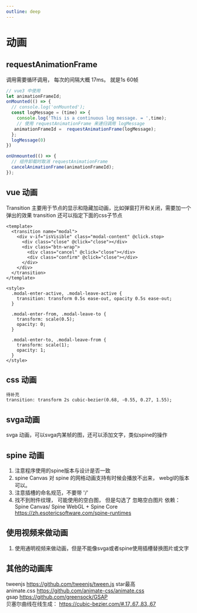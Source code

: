 ```yaml
---
outline: deep
---
```


# 动画

## requestAnimationFrame 
调用需要循环调用， 每次的间隔大概 17ms。 就是1s 60帧
``` js
// vue3 中使用
let animationFrameId;
onMounted(() => {
  // console.log('onMounted');
  const logMessage = (time) => {
    console.log('This is a continuous log message. = ',time);
    // 使用 requestAnimationFrame 来递归调用 logMessage
   animationFrameId =  requestAnimationFrame(logMessage);
  };
  logMessage(0)
})

onUnmounted(() => {
  // 组件卸载时取消 requestAnimationFrame
  cancelAnimationFrame(animationFrameId);
});
```

## vue 动画 
Transition 主要用于节点的显示和隐藏加动画，比如弹窗打开和关闭，需要加一个弹出的效果
transition 还可以指定下面的css子节点
```
<template>
  <transition name="modal">
    <div v-if="isVisible" class="modal-content" @click.stop>
      <div class="close" @click="close"></div>
      <div class="btn-wrap">
        <div class="cancel" @click="close"></div>
        <div class="confirm" @click="close"></div>
      </div>
    </div>
  </transition>
</template>

<style>
  .modal-enter-active, .modal-leave-active {
    transition: transform 0.5s ease-out, opacity 0.5s ease-out;
  }

  .modal-enter-from, .modal-leave-to {
    transform: scale(0.5);
    opacity: 0;
  }

  .modal-enter-to, .modal-leave-from {
    transform: scale(1);
    opacity: 1;
  }
</style>
```
## css 动画

```
待补充
transition: transform 2s cubic-bezier(0.68, -0.55, 0.27, 1.55);
```

## svga动画
svga 动画，可以svga内某帧的图，还可以添加文字，类似spine的操作

## spine 动画
1. 注意程序使用的spine版本与设计是否一致
2. spine Canvas 对 spine 的网格动画支持有时候会播放不出来， webgl的版本可以。
3. 注意插槽的命名规范，不要带 '/'
4. 找不到附件纹理， 可能使用的空白图， 但是勾选了 忽略空白图片
依赖：Spine Canvas/ Spine WebGL + Spine Core
https://zh.esotericsoftware.com/spine-runtimes

## 使用视频来做动画
1. 使用通明视频来做动画，但是不能像svga或者spine使用插槽替换图片或文字

## 其他的动画库
tweenjs  https://github.com/tweenjs/tween.js   star最高  
animate.css https://github.com/animate-css/animate.css  
gsap https://github.com/greensock/GSAP  
贝塞尔曲线在线生成： https://cubic-bezier.com/#.17,.67,.83,.67

